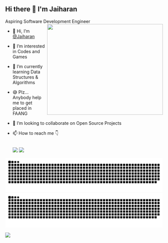 ## Hi there 👋 I'm Jaiharan

Aspiring Software Development Engineer
<img align="right" width="370" height="290" src="https://github.com/Jaiharan/Jaiharan/assets/136414923/1ae0d703-b059-4a2e-91b3-35e98a81b18b">
- 👋 Hi, I’m [@Jaiharan](https://jaiharan.github.io/)
- 👀 I’m interested in Codes and Games
- 🌱 I’m currently learning Data Structures & Algorithms
- 😅 Plz... Anybody help me to get placed in FAANG
- 💞️ I’m looking to collaborate on Open Source Projects
- 📫 How to reach me 👇

  <br /> [<img src="https://img.shields.io/badge/Twitter-1DA1F2?style=for-the-badge&logo=twitter&logoColor=white" />](https://twitter.com/Jaiharan_725) [<img src="https://img.shields.io/badge/LinkedIn-0077B5?style=for-the-badge&logo=linkedin&logoColor=white" />](https://www.linkedin.com/in/jaiharan-s/)
  <br />

![github contribution grid snake animation](https://raw.githubusercontent.com/Jaiharan/Jaiharan/output/github-contribution-grid-snake-dark.svg#gh-dark-mode-only)
![github contribution grid snake animation](https://raw.githubusercontent.com/Jaiharan/Jaiharan/output/github-contribution-grid-snake.svg#gh-light-mode-only)

![](https://komarev.com/ghpvc/?username=Jaiharan)

<!---
Jaiharan/Jaiharan is a ✨ special ✨ repository because its `README.md` (this file) appears on your GitHub profile.
You can click the Preview link to take a look at your changes.
--->
